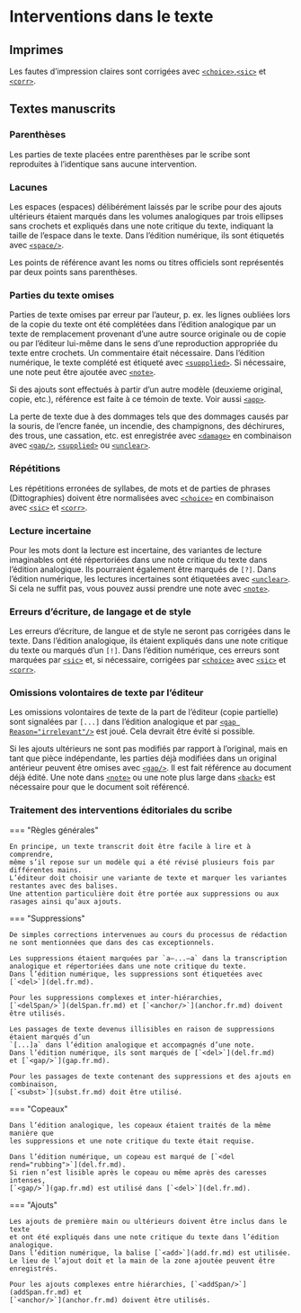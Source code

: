# Interventions dans le texte

## Imprimes

Les fautes d’impression claires sont corrigées avec
[`<choice>`](choice.fr.md),[`<sic>`](sic.fr.md) et [`<corr>`](corr.fr.md).

## Textes manuscrits

### Parenthèses

Les parties de texte placées entre parenthèses par le scribe sont reproduites
à l’identique sans aucune intervention.

### Lacunes

Les espaces (espaces) délibérément laissés par le scribe pour des ajouts ultérieurs
étaient marqués dans les volumes analogiques par trois ellipses sans crochets et
expliqués dans une note critique du texte, indiquant la taille de l’espace dans le texte.
Dans l’édition numérique, ils sont étiquetés avec [`<space/>`](space.fr.md).

Les points de référence avant les noms ou titres officiels sont
représentés par deux points sans parenthèses.

### Parties du texte omises

Parties de texte omises par erreur par l’auteur, p. ex. les lignes oubliées 
lors de la copie du texte ont été complétées dans l’édition analogique par
un texte de remplacement provenant d’une autre source originale ou de copie
ou par l’éditeur lui-même dans le sens d’une reproduction appropriée du texte
entre crochets.
Un commentaire était nécessaire.
Dans l’édition numérique, le texte complété est étiqueté avec
[`<suppplied>`](supplied.fr.md). 
Si nécessaire, une note peut être ajoutée avec [`<note>`](note.fr.md).

Si des ajouts sont effectués à partir d’un autre modèle (deuxieme original,
copie, etc.), référence est faite à ce témoin de texte.
Voir aussi [`<app>`](app.fr.md).

La perte de texte due à des dommages tels que des dommages causés par la souris,
de l’encre fanée, un incendie, des champignons, des déchirures, des trous, une
cassation, etc. est enregistrée avec [`<damage>`](damage.fr.md) en combinaison
avec [`<gap/>`](gap.fr.md), [`<supplied>`](supplied.fr.md) ou [`<unclear>`](unclear.fr.md).

### Répétitions

Les répétitions erronées de syllabes, de mots et de parties de phrases (Dittographies)
doivent être normalisées avec [`<choice>`](choice.fr.md) en combinaison avec
[`<sic>`](sic.fr.md) et [`<corr>`](corr.fr.md).

### Lecture incertaine

Pour les mots dont la lecture est incertaine, des variantes de lecture imaginables
ont été répertoriées dans une note critique du texte dans l’édition analogique.
Ils pourraient également être marqués de `[?]`.
Dans l’édition numérique, les lectures incertaines sont étiquetées avec
[`<unclear>`](unclear.fr.md). Si cela ne suffit pas, vous pouvez aussi prendre
une note avec [`<note>`](note.fr.md).

### Erreurs d’écriture, de langage et de style

Les erreurs d’écriture, de langue et de style ne seront pas corrigées dans le texte.
Dans l’édition analogique, ils étaient expliqués dans une note critique du texte ou
marqués d’un `[!]`.
Dans l’édition numérique, ces erreurs sont marquées par [`<sic>`](sic.fr.md) et,
si nécessaire, corrigées par [`<choice>`](choice.fr.md) avec [`<sic>`](sic.fr.md) et
[`<corr>`](corr.fr.md).

### Omissions volontaires de texte par l’éditeur

Les omissions volontaires de texte de la part de l’éditeur (copie partielle) sont
signalées par `[...]` dans l’édition analogique et par
[`<gap Reason="irrelevant"/>`](gap.fr.md) est joué.
Cela devrait être évité si possible.

Si les ajouts ultérieurs ne sont pas modifiés par rapport à l’original, mais en tant
que pièce indépendante, les parties déjà modifiées dans un original antérieur peuvent
être omises avec [`<gap/>`](gap.fr.md).
Il est fait référence au document déjà édité.
Une note dans [`<note>`](note.fr.md) ou une note plus large dans [`<back>`](back.fr.md)
est nécessaire pour que le document soit référencé.

### Traitement des interventions éditoriales du scribe

=== "Règles générales"

    En principe, un texte transcrit doit être facile à lire et à comprendre,
    même s’il repose sur un modèle qui a été révisé plusieurs fois par
    différentes mains.
    L’éditeur doit choisir une variante de texte et marquer les variantes
    restantes avec des balises.
    Une attention particulière doit être portée aux suppressions ou aux
    rasages ainsi qu’aux ajouts.

=== "Suppressions"

    De simples corrections intervenues au cours du processus de rédaction
    ne sont mentionnées que dans des cas exceptionnels.

    Les suppressions étaient marquées par `a–...–a` dans la transcription
    analogique et répertoriées dans une note critique du texte.
    Dans l’édition numérique, les suppressions sont étiquetées avec [`<del>`](del.fr.md).

    Pour les suppressions complexes et inter-hiérarchies,
    [`<delSpan/>`](delSpan.fr.md) et [`<anchor/>`](anchor.fr.md) doivent être utilisés.

    Les passages de texte devenus illisibles en raison de suppressions étaient marqués d’un
    `[...]a` dans l’édition analogique et accompagnés d’une note.
    Dans l’édition numérique, ils sont marqués de [`<del>`](del.fr.md)
    et [`<gap/>`](gap.fr.md).

    Pour les passages de texte contenant des suppressions et des ajouts en combinaison,
    [`<subst>`](subst.fr.md) doit être utilisé.

=== "Copeaux"

    Dans l’édition analogique, les copeaux étaient traités de la même manière que
    les suppressions et une note critique du texte était requise.

    Dans l’édition numérique, un copeau est marqué de [`<del rend="rubbing">`](del.fr.md).
    Si rien n’est lisible après le copeau ou même après des caresses intenses,
    [`<gap/>`](gap.fr.md) est utilisé dans [`<del>`](del.fr.md).

=== "Ajouts"

    Les ajouts de première main ou ultérieurs doivent être inclus dans le texte
    et ont été expliqués dans une note critique du texte dans l’édition analogique.
    Dans l’édition numérique, la balise [`<add>`](add.fr.md) est utilisée.
    Le lieu de l’ajout doit et la main de la zone ajoutée peuvent être enregistrés.

    Pour les ajouts complexes entre hiérarchies, [`<addSpan/>`](addSpan.fr.md) et
    [`<anchor/>`](anchor.fr.md) doivent être utilisés.
